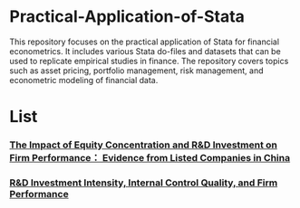 # Practical-Application-of-Stata
This repository focuses on the practical application of Stata for financial econometrics. It includes various Stata do-files and datasets that can be used to replicate empirical studies in finance. The repository covers topics such as asset pricing, portfolio management, risk management, and econometric modeling of financial data. 
# List
### [The Impact of Equity Concentration and R&D Investment on Firm Performance： Evidence from Listed Companies in China](https://github.com/Dylan-Z-Xin/Practical-Application-of-Stata/blob/main/The%20Impact%20of%20Equity%20Concentration%20and%20R%26D%20Investment%20on%20Firm%20Performance/The%20Impact%20of%20Equity%20Concentration%20and%20R%26D%20Investment%20on%20Firm%20Performance%EF%BC%9A%20Evidence%20from%20Listed%20Companies%20in%20China.md)
### [R&D Investment Intensity, Internal Control Quality, and Firm Performance](https://github.com/Dylan-Z-Xin/Practical-Application-of-Stata/blob/main/R%26D%20Investment%20Intensity%2C%20Internal%20Control%20Quality%2C%20and%20Firm%20Performance/R%26D%20Investment%20Intensity%2C%20Internal%20Control%20Quality%2C%20and%20Firm%20Performance.md)
